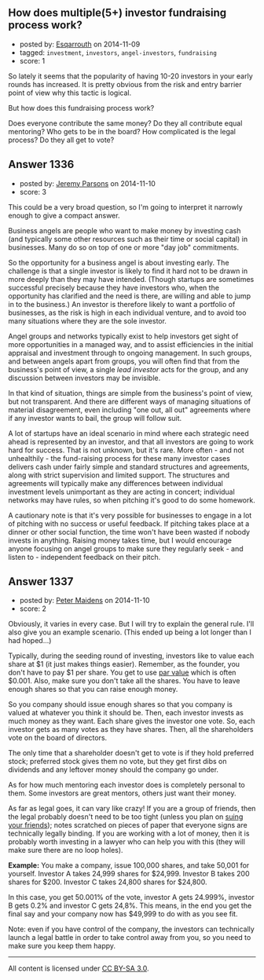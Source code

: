 ## How does multiple(5+) investor fundraising process work?

- posted by: [Esqarrouth](https://stackexchange.com/users/3055586/esqarrouth) on 2014-11-09
- tagged: `investment`, `investors`, `angel-investors`, `fundraising`
- score: 1

So lately it seems that the popularity of having 10-20 investors in your early rounds has increased. It is pretty obvious from the risk and entry barrier point of view why this tactic is logical. 

But how does this fundraising process work?

Does everyone contribute the same money? Do they all contribute equal mentoring? Who gets to be in the board? How complicated is the legal process? Do they all get to vote?


## Answer 1336

- posted by: [Jeremy Parsons](https://stackexchange.com/users/497810/jeremy-parsons) on 2014-11-10
- score: 3

This could be a very broad question, so I'm going to interpret it narrowly enough to give a compact answer.

Business angels are people who want to make money by investing cash (and typically some other resources such as their time or social capital) in businesses. Many do so on top of one or more "day job" commitments.

So the opportunity for a business angel is about investing early. The challenge is that a single investor is likely to find it hard not to be drawn in more deeply than they may have intended. (Though startups are sometimes successful precisely because they have investors who, when the opportunity has clarified and the need is there, are willing and able to jump in to the business.) An investor is therefore likely to want a portfolio of businesses, as the risk is high in each individual venture, and to avoid too many situations where they are the sole investor.

Angel groups and networks typically exist to help investors get sight of more opportunities in a managed way, and to assist efficiencies in the initial appraisal and investment through to ongoing management. In such groups, and between angels apart from groups, you will often find that from the business's point of view, a single *lead investor* acts for the group, and any discussion between investors may be invisible. 

In that kind of situation, things are simple from the business's point of view, but not transparent. And there are different ways of managing situations of material disagreement, even including "one out, all out" agreements where if any investor wants to bail, the group will follow suit.

A lot of startups have an ideal scenario in mind where each strategic need ahead is represented by an investor, and that all investors are going to work hard for success. That is not unknown, but it's rare. More often - and not unhealthily - the fund-raising process for these many investor cases delivers cash under fairly simple and standard structures and agreements, along with strict supervision and limited support. The structures and agreements will typically make any differences between individual investment levels unimportant as they are acting in concert; individual networks may have rules, so when pitching it's good to do some homework.

A cautionary note is that it's very possible for businesses to engage in a lot of pitching with no success or useful feedback. If pitching takes place at a dinner or other social function, the time won't have been wasted if nobody invests in anything. Raising money takes time, but I would encourage anyone focusing on angel groups to make sure they regularly seek - and listen to - independent feedback on their pitch.


## Answer 1337

- posted by: [Peter Maidens](https://stackexchange.com/users/4637522/peter-maidens) on 2014-11-10
- score: 2

Obviously, it varies in every case. But I will try to explain the general rule. I'll also give you an example scenario. (This ended up being a lot longer than I had hoped...)

Typically, during the seeding round of investing, investors like to value each share at $1 (it just makes things easier). Remember, as the founder, you don't have to pay $1 per share. You get to use [par value](http://blog.venturedocs.com/2013/02/par-value-a-trap-for-the-unwary/) which is often $0.001. Also, make sure you don't take all the shares. You have to leave enough shares so that you can raise enough money.

So you company should issue enough shares so that you company is valued at whatever you think it should be. Then, each investor invests as much money as they want. Each share gives the investor one vote. So, each investor gets as many votes as they have shares. Then, all the shareholders vote on the board of directors.

The only time that a shareholder doesn't get to vote is if they hold preferred stock; preferred stock gives them no vote, but they get first dibs on dividends and any leftover money should the company go under.

As for how much mentoring each investor does is completely personal to them. Some investors are great mentors, others just want their money.

As far as legal goes, it can vary like crazy! If you are a group of friends, then the legal probably doesn't need to be too tight (unless you plan on [suing your friends](http://mashable.com/2011/04/13/facebooks-complicated-ownership-history-explained/)); notes scratched on pieces of paper that everyone signs are technically legally binding. If you are working with a lot of money, then it is probably worth investing in a lawyer who can help you with this (they will make sure there are no loop holes).


**Example:**
You make a company, issue 100,000 shares, and take 50,001 for yourself. Investor A takes 24,999 shares for $24,999. Investor B takes 200 shares for $200. Investor C takes 24,800 shares for $24,800.

In this case, you get 50.001% of the vote, investor A gets 24.999%, investor B gets 0.2% and investor C gets 24,8%. This means, in the end you get the final say and your company now has $49,999 to do with as you see fit.

Note: even if you have control of the company, the investors can technically launch a legal battle in order to take control away from you, so you need to make sure you keep them happy.



---

All content is licensed under [CC BY-SA 3.0](https://creativecommons.org/licenses/by-sa/3.0/).
